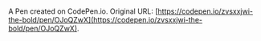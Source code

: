 # 

A Pen created on CodePen.io. Original URL: [https://codepen.io/zvsxxjwi-the-bold/pen/OJoQZwX](https://codepen.io/zvsxxjwi-the-bold/pen/OJoQZwX).

